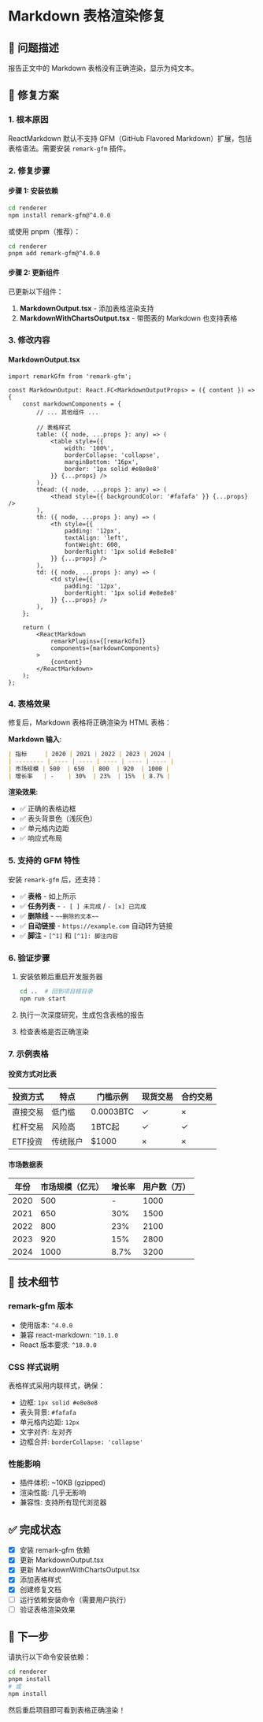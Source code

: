 # Markdown 表格渲染修复

## 🐛 问题描述

报告正文中的 Markdown 表格没有正确渲染，显示为纯文本。

## 🔧 修复方案

### 1. 根本原因

ReactMarkdown 默认不支持 GFM（GitHub Flavored Markdown）扩展，包括表格语法。需要安装 `remark-gfm` 插件。

### 2. 修复步骤

#### 步骤 1: 安装依赖

```bash
cd renderer
npm install remark-gfm@^4.0.0
```

或使用 pnpm（推荐）：
```bash
cd renderer
pnpm add remark-gfm@^4.0.0
```

#### 步骤 2: 更新组件

已更新以下组件：

1. **MarkdownOutput.tsx** - 添加表格渲染支持
2. **MarkdownWithChartsOutput.tsx** - 带图表的 Markdown 也支持表格

### 3. 修改内容

#### MarkdownOutput.tsx

```tsx
import remarkGfm from 'remark-gfm';

const MarkdownOutput: React.FC<MarkdownOutputProps> = ({ content }) => {
    const markdownComponents = {
        // ... 其他组件 ...
        
        // 表格样式
        table: ({ node, ...props }: any) => (
            <table style={{ 
                width: '100%', 
                borderCollapse: 'collapse', 
                marginBottom: '16px',
                border: '1px solid #e8e8e8'
            }} {...props} />
        ),
        thead: ({ node, ...props }: any) => (
            <thead style={{ backgroundColor: '#fafafa' }} {...props} />
        ),
        th: ({ node, ...props }: any) => (
            <th style={{ 
                padding: '12px', 
                textAlign: 'left', 
                fontWeight: 600,
                borderRight: '1px solid #e8e8e8'
            }} {...props} />
        ),
        td: ({ node, ...props }: any) => (
            <td style={{ 
                padding: '12px', 
                borderRight: '1px solid #e8e8e8'
            }} {...props} />
        ),
    };

    return (
        <ReactMarkdown 
            remarkPlugins={[remarkGfm]}
            components={markdownComponents}
        >
            {content}
        </ReactMarkdown>
    );
};
```

### 4. 表格效果

修复后，Markdown 表格将正确渲染为 HTML 表格：

**Markdown 输入**:
```markdown
| 指标     | 2020 | 2021 | 2022 | 2023 | 2024 |
| -------- | ---- | ---- | ---- | ---- | ---- |
| 市场规模 | 500  | 650  | 800  | 920  | 1000 |
| 增长率   | -    | 30%  | 23%  | 15%  | 8.7% |
```

**渲染效果**:
- ✅ 正确的表格边框
- ✅ 表头背景色（浅灰色）
- ✅ 单元格内边距
- ✅ 响应式布局

### 5. 支持的 GFM 特性

安装 `remark-gfm` 后，还支持：

- ✅ **表格** - 如上所示
- ✅ **任务列表** - `- [ ] 未完成` / `- [x] 已完成`
- ✅ **删除线** - `~~删除的文本~~`
- ✅ **自动链接** - `https://example.com` 自动转为链接
- ✅ **脚注** - `[^1]` 和 `[^1]: 脚注内容`

### 6. 验证步骤

1. 安装依赖后重启开发服务器
   ```bash
   cd ..  # 回到项目根目录
   npm run start
   ```

2. 执行一次深度研究，生成包含表格的报告

3. 检查表格是否正确渲染

### 7. 示例表格

#### 投资方式对比表

| 投资方式 | 特点     | 门槛示例  | 现货交易 | 合约交易 |
| -------- | -------- | --------- | -------- | -------- |
| 直接交易 | 低门槛   | 0.0003BTC | ✓        | ×        |
| 杠杆交易 | 风险高   | 1BTC起    | ✓        | ✓        |
| ETF投资  | 传统账户 | $1000     | ×        | ×        |

#### 市场数据表

| 年份 | 市场规模（亿元） | 增长率 | 用户数（万） |
| ---- | ---------------- | ------ | ------------ |
| 2020 | 500              | -      | 1000         |
| 2021 | 650              | 30%    | 1500         |
| 2022 | 800              | 23%    | 2100         |
| 2023 | 920              | 15%    | 2800         |
| 2024 | 1000             | 8.7%   | 3200         |

## 📝 技术细节

### remark-gfm 版本

- 使用版本: `^4.0.0`
- 兼容 react-markdown: `^10.1.0`
- React 版本要求: `^18.0.0`

### CSS 样式说明

表格样式采用内联样式，确保：
- 边框: `1px solid #e8e8e8`
- 表头背景: `#fafafa`
- 单元格内边距: `12px`
- 文字对齐: 左对齐
- 边框合并: `borderCollapse: 'collapse'`

### 性能影响

- 插件体积: ~10KB (gzipped)
- 渲染性能: 几乎无影响
- 兼容性: 支持所有现代浏览器

## ✅ 完成状态

- [x] 安装 remark-gfm 依赖
- [x] 更新 MarkdownOutput.tsx
- [x] 更新 MarkdownWithChartsOutput.tsx
- [x] 添加表格样式
- [x] 创建修复文档
- [ ] 运行依赖安装命令（需要用户执行）
- [ ] 验证表格渲染效果

## 🚀 下一步

请执行以下命令安装依赖：

```bash
cd renderer
pnpm install
# 或
npm install
```

然后重启项目即可看到表格正确渲染！
